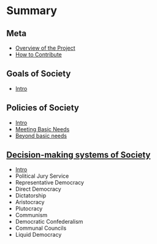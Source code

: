 # Summary
## Meta
* [Overview of the Project](meta/overview.md)
* [How to Contribute](meta/contributing.md)

## Goals of Society
* [Intro](goals/intro.md)

## Policies of Society
* [Intro](policies/intro.md)
* [Meeting Basic Needs](policies/basicneeds.md)
* [Beyond basic needs](policies/beyondbasic.md)

## [Decision-making systems of Society](decisionmaking/intro.md)
* [Intro](decisionmaking/intro.md)
* Political Jury Service
* Representative Democracy
* Direct Democracy
* Dictatorship
* Aristocracy 
* Plutocracy 
* Communism
* Democratic Confederalism
* Communal Councils
* Liquid Democracy

